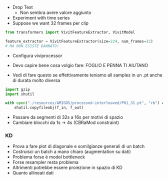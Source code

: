 - Drop Text
    - Non sembra avere valore aggiunto
- Experiment with time series
- Suppose we want 32 frames per clip
```py
from transformers import VivitFeatureExtractor, VivitModel

feature_extractor = VivitFeatureExtractor(size=224, num_frames=32)
# MA NON ESISTE DANNATO!
```
- Configura viviprocessor


- Devo capire bene cosa volgio fare: FOGLIO E PENNA TI AIUTANO

- Vedi di fare questo se effettivamente teniamo all samples in un .pt anche di durata molto diversa
```py
import gzip
import shutil

with open("./resources/AMIGOS/processed-interleaved/P01_31.pt", "rb") as f_in, gzip.open("./resources/AMIGOS/processed-interleaved/P01_31.pt.gz", "wb") as f_out:
    shutil.copyfileobj(f_in, f_out)
```


- Passare da segmenti di 32s a 16s per motivi di spazio
- Cambiare blocchi da 1s -> 4s (CBRaMod constraint)





### KD
- Prova a fare plot di diagonale e somilgianze generali di un batch
- Costruisci un batch a mano chiaro (augmentation su dati)
- Problema forse è model bottleneck
- Forse resampler resta problema
- Altrimenti potrebbe essere proiezione in spazio di KD
- Quanto allineati dati